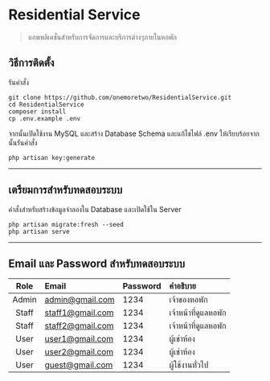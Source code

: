 # Residential Service
> แอพพลิเคชั่นสำหรับการจัดการและบริการต่างๆภายในหอพัก

## วิธีการติดตั้ง 
รันคำสั่ง
```
git clone https://github.com/onemoretwo/ResidentialService.git
cd ResidentialService
composer install
cp .env.example .env
```
จากนั้นเปิดใช้งาน MySQL และสร้าง Database Schema และแก้ไขไฟล์ .env ให้เรียบร้อยจากนั้นรันคำสั่ง
```
php artisan key:generate
```
---

## เตรียมการสำหรับทดสอบระบบ
คำสั่งสำหรับสร้างข้อมูลจำลองใน Database และเปิดใช้ใน Server
```
php artisan migrate:fresh --seed
php artisan serve
```
---

## Email และ Password สำหรับทดสอบระบบ

| Role | Email |  Password | คำอธิบาย
| :--------: | :-------- | :--------- | :---
|   Admin   |   admin@gmail.com   |    1234   | เจ้าของหอพัก
|   Staff   |   staff1@gmail.com   |    1234   | เจ้าหน้าที่ดูแลหอพัก
|   Staff   |   staff2@gmail.com   |    1234   | เจ้าหน้าที่ดูแลหอพัก
|   User   |   user1@gmail.com   |    1234   | ผู้เช่าห้อง
|   User   |   user2@gmail.com   |    1234   | ผู้เช่าห้อง
|   User   |   guest@gmail.com   |    1234   | ผู้ใช้งานทั่วไป
